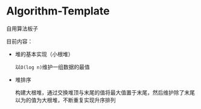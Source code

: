 # Algorithm-Template

自用算法板子

目前内容：

- 堆的基本实现（小根堆）

  以`O(log n)`维护一组数据的最值

- 堆排序

  构建大根堆，通过交换堆顶与末尾的值将最大值置于末尾，然后维护除了末尾以为的值为大根堆，不断重复实现升序排列
